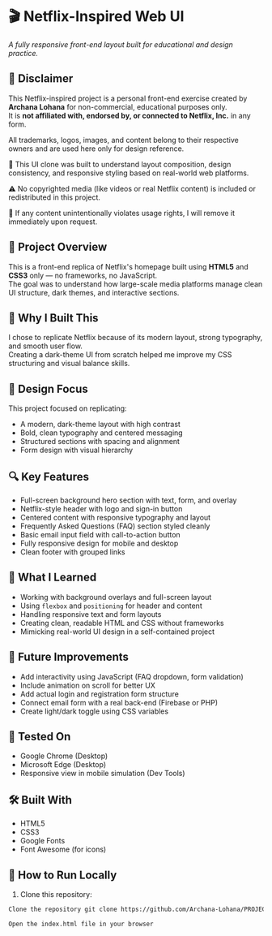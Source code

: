 # 🎬 Netflix-Inspired Web UI  
*A fully responsive front-end layout built for educational and design practice.*

## 📢 Disclaimer

This Netflix-inspired project is a personal front-end exercise created by **Archana Lohana** for non-commercial, educational purposes only.  
It is **not affiliated with, endorsed by, or connected to Netflix, Inc.** in any form.

All trademarks, logos, images, and content belong to their respective owners and are used here only for design reference.

📌 This UI clone was built to understand layout composition, design consistency, and responsive styling based on real-world web platforms.

⚠️ No copyrighted media (like videos or real Netflix content) is included or redistributed in this project.

📩 If any content unintentionally violates usage rights, I will remove it immediately upon request.

## 🌟 Project Overview

This is a front-end replica of Netflix's homepage built using **HTML5** and **CSS3** only — no frameworks, no JavaScript.  
The goal was to understand how large-scale media platforms manage clean UI structure, dark themes, and interactive sections.

## 🎯 Why I Built This

I chose to replicate Netflix because of its modern layout, strong typography, and smooth user flow.  
Creating a dark-theme UI from scratch helped me improve my CSS structuring and visual balance skills.

## 🎨 Design Focus

This project focused on replicating:
- A modern, dark-theme layout with high contrast
- Bold, clean typography and centered messaging
- Structured sections with spacing and alignment
- Form design with visual hierarchy

## 🔍 Key Features

- Full-screen background hero section with text, form, and overlay
- Netflix-style header with logo and sign-in button
- Centered content with responsive typography and layout
- Frequently Asked Questions (FAQ) section styled cleanly
- Basic email input field with call-to-action button
- Fully responsive design for mobile and desktop
- Clean footer with grouped links

## 🧠 What I Learned

- Working with background overlays and full-screen layout
- Using `flexbox` and `positioning` for header and content
- Handling responsive text and form layouts
- Creating clean, readable HTML and CSS without frameworks
- Mimicking real-world UI design in a self-contained project

## 🔧 Future Improvements

- Add interactivity using JavaScript (FAQ dropdown, form validation)
- Include animation on scroll for better UX
- Add actual login and registration form structure
- Connect email form with a real back-end (Firebase or PHP)
- Create light/dark toggle using CSS variables

## 🧪 Tested On

- Google Chrome (Desktop)
- Microsoft Edge (Desktop)
- Responsive view in mobile simulation (Dev Tools)

## 🛠️ Built With

- HTML5  
- CSS3  
- Google Fonts  
- Font Awesome (for icons)

## 🚀 How to Run Locally

1. Clone this repository:
```bash
Clone the repository git clone https://github.com/Archana-Lohana/PROJECT-2ND.git

Open the index.html file in your browser


